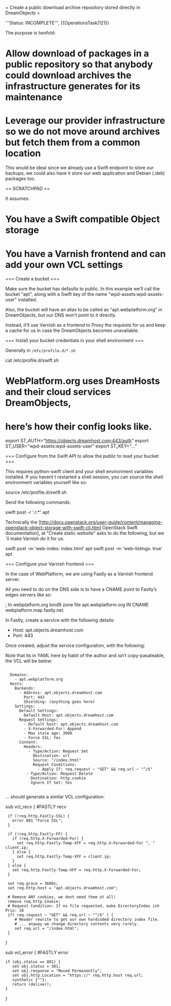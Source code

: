 = Create a public download archive repository stored directly in DreamObjects =

'''Status: INCOMPLETE''', {{OperationsTask|121}}

The purpose is twofold:

# Allow download of packages in a public repository so that anybody could download archives the infrastructure generates for its maintenance
# Leverage our provider infrastructure so we do not move around archives but fetch them from a common location

This would be ideal since we already use a Swift endpoint to store our backups, we could also have it store our web application and Debian (.deb) packages too.

== SCRATCHPAD == 

It assumes:

# You have a Swift compatible Object storage
# You have a Varnish frontend and can add your own VCL settings

=== Create a bucket ===

Make sure the bucket has defaults to public.
In this example we’ll call the bucket "apt", along with a Swift key of the name "wpd-assets:wpd-assets-user" installed.

Also, the bucket will have an alias to be called as "apt.webplatform.org" in DreamObjects, but our DNS won’t point to it directly.

Instead, it’ll use Varnish as a frontend to Proxy the requests for us and keep a cache for us in case the DreamObjects becomes unavailable.


=== Install your bucket credentials in your shell environment ===

Generally in `/etc/profile.d/*.sh`

  cat /etc/profile.d/swift.sh
  # WebPlatform.org uses DreamHosts and their cloud services DreamObjects,
  # here’s how their config looks like.
  export ST_AUTH="https://objects.dreamhost.com:443/auth"
  export ST_USER="wpd-assets:wpd-assets-user"
  export ST_KEY="..."


=== Configure from the Swift API to allow the public to read your bucket ===

This requires python-swift client and your shell environment variables installed.
If you havent´t restarted a shell session, you can source the shell environment variables yourself like so:

  source /etc/profile.d/swift.sh

Send the following commands:

  swift post -r '.r:*' apt

Technically the [http://docs.openstack.org/user-guide/content/managing-openstack-object-storage-with-swift-cli.html OpenStack Swift documentation], at "Create static website" asks to do the following, but we´ll make Varnish do it for us.

  swift post -m 'web-index: index.html' apt
  swift post -m 'web-listings: true' apt


=== Configure your Varnish frontend ===

In the case of WebPlatform, we are using Fastly as a Varnish frontend server.

All you need to do on the DNS side is to have a CNAME point to Fastly’s edges servers like so:

  ; In webplatform.org bind9 zone file
  apt.webplatform.org IN CNAME webplatform.map.fastly.net.

In Fastly, create a service with the following details:

* Host: apt.objects.dreamhost.com
* Port: 443

Once created, adjust the service configuration, with the following:

Note that its in YAML here by habit of the author and isn’t copy-pasateable, the VCL will be below:

<code>
  Domains:
    - apt.webplatform.org
  Hosts:
    Backends:
      - Address: apt.objects.dreamhost.com
        Port: 443
        Shielding: (anything goes here)
    Settings:
      Default Settings:
        Default Host: apt.objects.dreamhost.com
      Request Settings:
        - Default host: apt.objects.dreamhost.com
        - X-Forwarded-For: Append
        - Max stale age: 3600
        - Force SSL: Yes
      Content:
        Headers:
          - Type/Action: Request Set
            Destination: url
            Source: "/index.html"
            Request Conditions:
              - Apply If: req.request ~ "GET" && req.url ~ "^/$"
         - Type/Action: Request Delete
           Destination: http.cookie
           Ignore If Set: Yes
  </code>


... should generate a similar VCL configuration:

<syntaxHighlight lang="c">
  sub vcl_recv {
  #FASTLY recv

     if (!req.http.Fastly-SSL) {
       error 801 "Force SSL";
     }

     if (!req.http.Fastly-FF) {
       if (req.http.X-Forwarded-For) {
         set req.http.Fastly-Temp-XFF = req.http.X-Forwarded-For ", " client.ip;
       } else {
         set req.http.Fastly-Temp-XFF = client.ip;
       }
     } else {
       set req.http.Fastly-Temp-XFF = req.http.X-Forwarded-For;
     }

     set req.grace = 3600s;
     set req.http.host = "apt.objects.dreamhost.com";

     # Remove ANY cookies, we dont need them at all!
     remove req.http.Cookie;
     # Request Condition: If no file requested, make DirectoryIndex ish Prio: 10
     if( req.request ~ "GET" && req.url ~ "^/$" ) {
        # Header rewrite to get our own hardcoded directory index file.
        # ... anyway we change directory contents very rarely.
        set req.url = "/index.html";
     }
  }

  sub vcl_error {
  #FASTLY error

    if (obj.status == 801) {
       set obj.status = 301;
       set obj.response = "Moved Permanently";
       set obj.http.Location = "https://" req.http.host req.url;
       synthetic {""};
       return (deliver);
    }
  }
</syntaxHighlight>